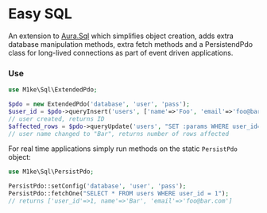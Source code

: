 # Easy SQL

An extension to [Aura.Sql](https://github.com/auraphp/Aura.Sql) which simplifies object creation, adds extra database manipulation methods, extra fetch methods and a PersistendPdo class for long-lived connections as part of event driven applications.

### Use

```php
use M1ke\Sql\ExtendedPdo;

$pdo = new ExtendedPdo('database', 'user', 'pass');
$user_id = $pdo->queryInsert('users', ['name'=>'Foo', 'email'=>'foo@bar.com']);
// user created, returns ID
$affected_rows = $pdo->queryUpdate('users', "SET :params WHERE user_id={$user_id}", ['name'=>'Bar']);
// user name changed to "Bar", returns number of rows affected
```

For real time applications simply run methods on the static `PersistPdo` object:

```php
use M1ke\Sql\PersistPdo;

PersistPdo::setConfig('database', 'user', 'pass');
PersistPdo::fetchOne("SELECT * FROM users WHERE user_id = 1");
// returns ['user_id'=>1, name'=>'Bar', 'email'=>'foo@bar.com']
```
